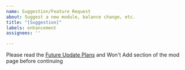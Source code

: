 ```yaml
---
name: Suggestion/Feature Request
about: Suggest a new module, balance change, etc.
title: "[Suggestion]"
labels: enhancement
assignees: ''

---
```


Please read the [Future Update Plans]( https://github.com/budak7273/ArmorModules/blob/master/README.md#future-update-plans-in-no-particular-order) and Won't Add section of the mod page before continuing
